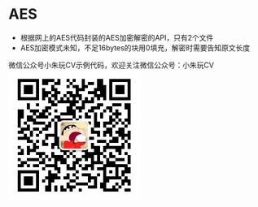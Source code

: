 # AES
- 根据网上的AES代码封装的AES加密解密的API，只有2个文件
- AES加密模式未知，不足16bytes的块用0填充，解密时需要告知原文长度

微信公众号小朱玩CV示例代码，欢迎关注微信公众号：小朱玩CV
![image](qrcode_for_gh_4a4b0bf3b55a_258.jpg)
